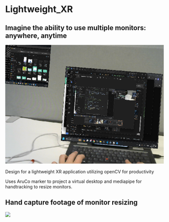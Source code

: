 # Lightweight_XR
## Imagine the ability to use multiple monitors: anywhere, anytime
![](doc/img/multi_monitor.png)

Design for a lightweight XR application utilizing openCV for productivity

Uses AruCo marker to project a virtual desktop and mediapipe for handtracking to resize monitors.

## Hand capture footage of monitor resizing
![](doc/img/hand_capture.gif)
